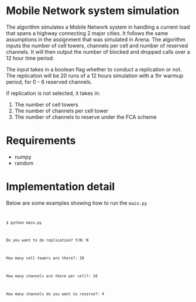Mobile Network system simulation
==============

The algorithm simulates a Mobile Network system in handling a current load that spans a highway connecting 2 major cities. It follows the same assumptions in the assignment that was simulated in Arena. The algorithm inputs the number of cell towers, channels per cell and number of reserved channels. It will then output the number of blocked and dropped calls over a 12 hour time period. 

The input takes in a boolean flag whether to conduct a replication or not.
The replication will be 20 runs of a 12 hours simulation with a 1hr warmup period, for 0 - 6 reserved channels. 

If replication is not selected, it takes in:
1) The number of cell towers 
2) The number of channels per cell tower
3) The number of channels to reserve under the FCA scheme 



# Requirements
- numpy
- random



# Implementation detail
Below are some examples showing how to run the <code>main.py
  
<code>$ python main.py </code> 

<code>Do you want to do replication? Y/N: N </code> 

<code>How many cell towers are there?: 20 </code> 

<code>How many channels are there per cell?: 10 </code> 

<code>How many channels do you want to reserve?: 4 </code> 
